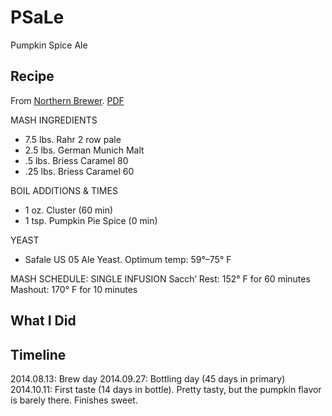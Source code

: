 # PSaLe
Pumpkin Spice Ale

## Recipe
From [Northern Brewer](http://www.northernbrewer.com/shop/smashing-pumpkin-ale-all-grain-kit.html). [PDF](AG-SmashingPumpkin.pdf)

MASH INGREDIENTS
- 7.5 lbs. Rahr 2 row pale
- 2.5 lbs. German Munich Malt
- .5 lbs. Briess Caramel 80
- .25 lbs. Briess Caramel 60

BOIL ADDITIONS & TIMES
- 1 oz. Cluster (60 min)
- 1 tsp. Pumpkin Pie Spice (0 min)

YEAST
- Safale US 05 Ale Yeast.   Optimum temp: 59°–75° F

MASH SCHEDULE: SINGLE INFUSION
Sacch’ Rest: 152° F for 60 minutes
Mashout: 170° F for 10 minutes

## What I Did

## Timeline
2014.08.13: Brew day
2014.09.27: Bottling day (45 days in primary)
2014.10.11: First taste (14 days in bottle). Pretty tasty, but the pumpkin flavor is barely there. Finishes sweet.
